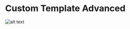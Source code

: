 # Custom Template Advanced
![alt text](https://github.com/plamen-peshev/orgchartjs-templates/blob/main/Advanced/template.jpg)
